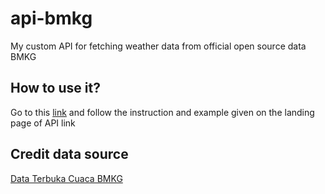 # api-bmkg
My custom API for fetching weather data from official open source data BMKG

## How to use it?
Go to this [link](https://fredo-ronan-api.cyclic.app/) and follow the instruction and example given on the landing page of API link

## Credit data source
[Data Terbuka Cuaca BMKG](https://data.bmkg.go.id/prakiraan-cuaca/)
